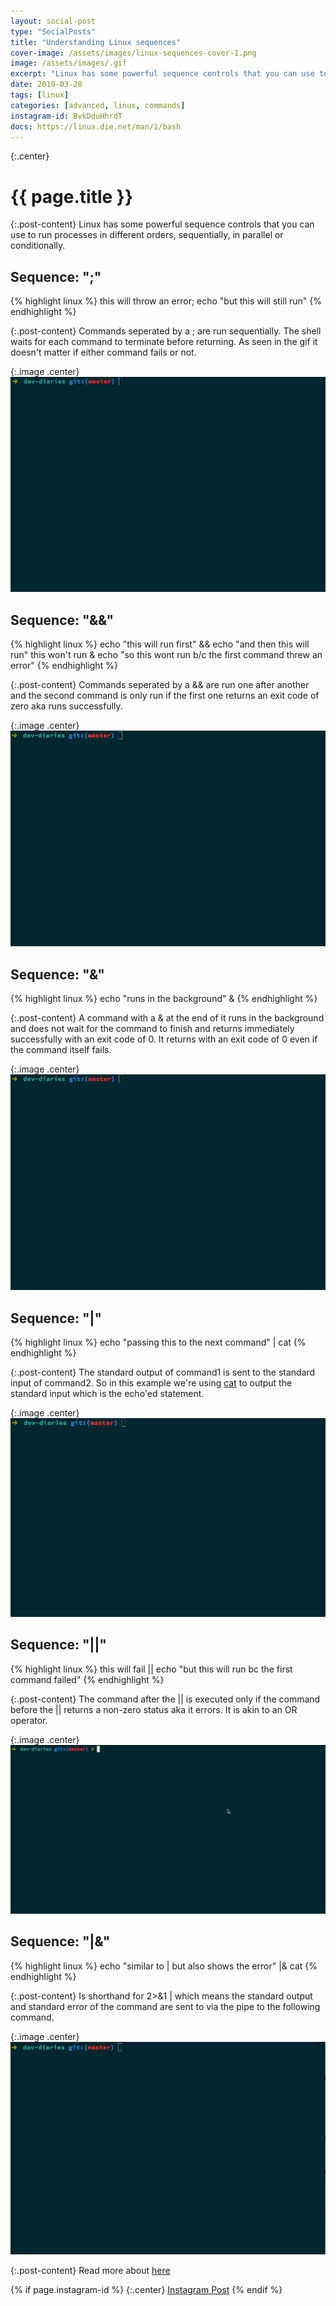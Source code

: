 ```yaml
---
layout: social-post
type: "SocialPosts"
title: "Understanding Linux sequences"
cover-image: /assets/images/linux-sequences-cover-1.png
image: /assets/images/.gif
excerpt: "Linux has some powerful sequence controls that you can use to run processes in different orders, sequentially, in parallel or conditionally."
date: 2019-03-28
tags: [linux]
categories: [advanced, linux, commands]
instagram-id: BvkDduHhrdT
docs: https://linux.die.net/man/1/bash
---
```

{:.center}
# {{ page.title }}

{:.post-content}
Linux has some powerful sequence controls that you can use to run processes in 
different orders, sequentially, in parallel or conditionally. 

## Sequence: ";"
{% highlight linux %}
this will throw an error; echo "but this will still run"
{% endhighlight %}

{:.post-content}
Commands seperated by a ; are run sequentially. The shell waits for each command
to terminate before returning. As seen in the gif it doesn't matter if either
command fails or not.

{:.image .center}
![;-gif](/assets/images/;-example.gif)

## Sequence: "&&"
{% highlight linux %}
echo "this will run first" && echo "and then this will run"
this won't run & echo "so this wont run b/c the first command threw an error"
{% endhighlight %}

{:.post-content}
Commands seperated by a && are run one after another and the second command
is only run if the first one returns an exit code of zero aka runs successfully.

{:.image .center}
![&&-gif](/assets/images/&&-example.gif)

## Sequence: "&"
{% highlight linux %}
echo "runs in the background" &
{% endhighlight %}

{:.post-content}
A command with a & at the end of it runs in the background and does not wait
for the command to finish and returns immediately successfully with an exit code
of 0. It returns with an exit code of 0 even if the command itself fails.

{:.image .center}
![amp-gif](/assets/images/amp-example.gif)

## Sequence: "|"
{% highlight linux %}
echo "passing this to the next command" | cat
{% endhighlight %}

{:.post-content}
The standard output of command1 is sent to the standard input of command2. So in
this example we're using <a href="http://www.linfo.org/cat.html" target="_blank">cat</a>
to output the standard input which is the echo'ed statement.

{:.image .center}
![piepe-gif](/assets/images/pipe-example.gif)

## Sequence: "||"
{% highlight linux %}
this will fail || echo "but this will run bc the first command failed"
{% endhighlight %}

{:.post-content}
The command after the &#124;&#124; is executed only if the command before the &#124;&#124; returns 
a non-zero status aka it errors. It is akin to an OR operator.

{:.image .center}
![double-pipe-gif](/assets/images/double-pipe.gif)

## Sequence: "|&"
{% highlight linux %}
echo "similar to | but also shows the error" |& cat
{% endhighlight %}

{:.post-content}
Is shorthand for 2>&1 &#124; which means the standard output and standard error of 
the command are sent to via the pipe to the following command.

{:.image .center}
![amp-gif](/assets/images/redirect-example.gif)


{:.post-content}
Read more about <a href="{{page.docs}}" target="_blank">here</a>

{% if page.instagram-id %}
{:.center}
<a class="insta-link" href="https://www.instagram.com/p/{{page.instagram-id}}" target="_blank">Instagram Post</a>
{% endif %}
